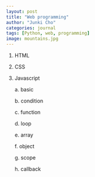 ```yaml
---
layout: post
title: "Web programming"
author: "Junki Cho"
categories: journal
tags: [Python, web, programming]
image: mountains.jpg
---
```


1. HTML

2. CSS

3. Javascript

    a. basic

    b. condition

    c. function

    d. loop

    e. array

    f. object

    g. scope

    h. callback
